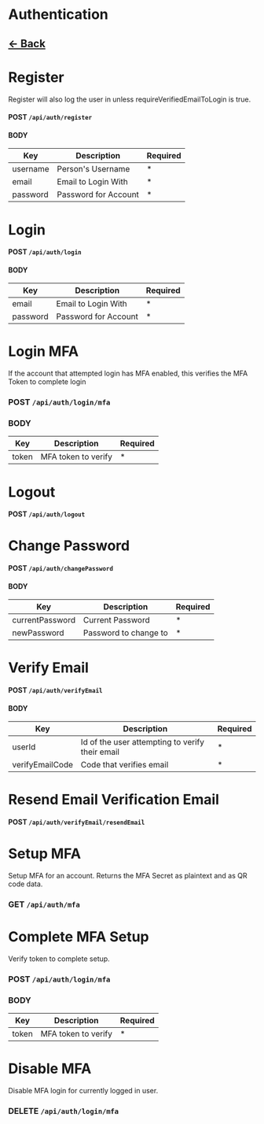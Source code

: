 # Authentication

## [<- Back](../api.md)

# Register
Register will also log the user in unless requireVerifiedEmailToLogin is true.
#### **POST** `/api/auth/register`
#### BODY
Key | Description | Required
--- | --- | ---
username | Person's Username | *
email | Email to Login With | *
password | Password for Account |*

# Login
#### **POST** `/api/auth/login`
#### BODY
Key | Description | Required
--- | --- | ---
email | Email to Login With | *
password | Password for Account |*

# Login MFA
If the account that attempted login has MFA enabled, this verifies the MFA Token to complete login
### **POST** `/api/auth/login/mfa`
### BODY
Key | Description | Required
--- | --- | ---
token | MFA token to verify | *

# Logout
#### **POST** `/api/auth/logout`

# Change Password
#### **POST** `/api/auth/changePassword`
#### BODY
Key | Description | Required
--- | --- | ---
currentPassword | Current Password | *
newPassword | Password to change to |*

# Verify Email
#### **POST** `/api/auth/verifyEmail`
#### BODY
Key | Description | Required
--- | --- | ---
userId | Id of the user attempting to verify their email | *
verifyEmailCode | Code that verifies email |*

# Resend Email Verification Email
#### **POST** `/api/auth/verifyEmail/resendEmail`

# Setup MFA
Setup MFA for an account. Returns the MFA Secret as plaintext and as QR code data.
### **GET** `/api/auth/mfa`

# Complete MFA Setup
Verify token to complete setup.
### **POST** `/api/auth/login/mfa`
### BODY
Key | Description | Required
--- | --- | ---
token | MFA token to verify | *

# Disable MFA
Disable MFA login for currently logged in user.
### **DELETE** `/api/auth/login/mfa`